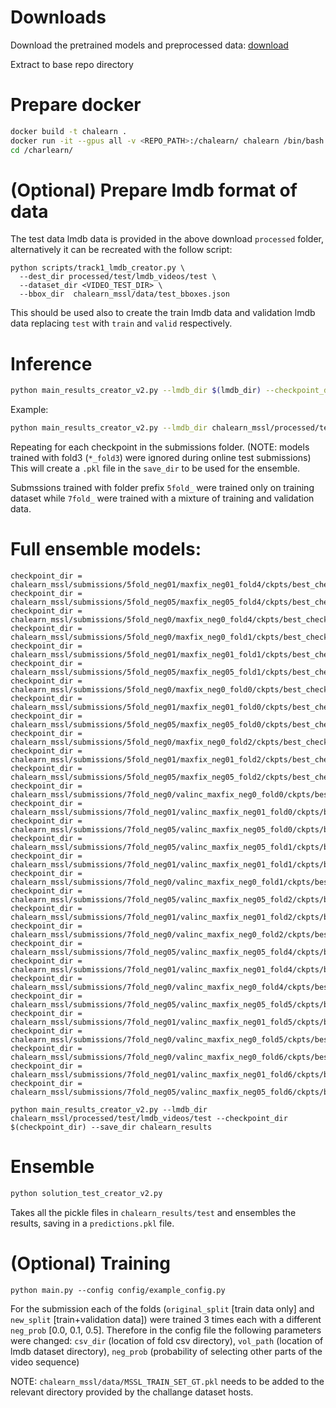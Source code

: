

# Downloads


Download the pretrained models and preprocessed data: [download](https://drive.google.com/file/d/1FN0t3H5bAB6fL8lsjNPonSsr_fUanHR4/view?usp=sharing)

Extract to base repo directory


# Prepare docker

```bash
docker build -t chalearn .
docker run -it --gpus all -v <REPO_PATH>:/chalearn/ chalearn /bin/bash
cd /charlearn/
```

# (Optional) Prepare lmdb format of data

The test data lmdb data is provided in the above download `processed` folder, alternatively it can be recreated with the follow script:

```
python scripts/track1_lmdb_creator.py \
  --dest_dir processed/test/lmdb_videos/test \
  --dataset_dir <VIDEO_TEST_DIR> \
  --bbox_dir  chalearn_mssl/data/test_bboxes.json
```
This should be used also to create the train lmdb data and validation lmdb data replacing `test` with `train` and `valid` respectively.


# Inference

```bash
python main_results_creator_v2.py --lmdb_dir $(lmdb_dir) --checkpoint_dir $(checkpoint_dir) --save_dir $(save_dir)
```

Example:
```bash
python main_results_creator_v2.py --lmdb_dir chalearn_mssl/processed/test/lmdb_videos/test --checkpoint_dir chalearn_mssl/submissions/7fold_neg0/valinc_maxfix_neg0_fold0/ckpts/best_checkpoint_80_0.2793.pt --save_dir chalearn_results
```

Repeating for each checkpoint in the submissions folder. (NOTE: models trained with fold3 (`*_fold3`) were ignored during online test submissions)
This will create a `.pkl` file in the `save_dir` to be used for the ensemble.

Submssions trained with folder prefix `5fold_` were trained only on training dataset while `7fold_` were trained with a mixture of training and validation data.


# Full ensemble models:
```
checkpoint_dir = chalearn_mssl/submissions/5fold_neg01/maxfix_neg01_fold4/ckpts/best_checkpoint_155_0.4848.pt
checkpoint_dir = chalearn_mssl/submissions/5fold_neg05/maxfix_neg05_fold4/ckpts/best_checkpoint_180_0.4932.pt
checkpoint_dir = chalearn_mssl/submissions/5fold_neg0/maxfix_neg0_fold4/ckpts/best_checkpoint_120_0.3233.pt
checkpoint_dir = chalearn_mssl/submissions/5fold_neg0/maxfix_neg0_fold1/ckpts/best_checkpoint_145_0.3379.pt
checkpoint_dir = chalearn_mssl/submissions/5fold_neg01/maxfix_neg01_fold1/ckpts/best_checkpoint_125_0.4596.pt
checkpoint_dir = chalearn_mssl/submissions/5fold_neg05/maxfix_neg05_fold1/ckpts/best_checkpoint_140_0.4892.pt
checkpoint_dir = chalearn_mssl/submissions/5fold_neg0/maxfix_neg0_fold0/ckpts/best_checkpoint_125_0.2309.pt
checkpoint_dir = chalearn_mssl/submissions/5fold_neg01/maxfix_neg01_fold0/ckpts/best_checkpoint_190_0.3855.pt
checkpoint_dir = chalearn_mssl/submissions/5fold_neg05/maxfix_neg05_fold0/ckpts/best_checkpoint_160_0.4257.pt
checkpoint_dir = chalearn_mssl/submissions/5fold_neg0/maxfix_neg0_fold2/ckpts/best_checkpoint_110_0.3898.pt
checkpoint_dir = chalearn_mssl/submissions/5fold_neg01/maxfix_neg01_fold2/ckpts/best_checkpoint_120_0.5180.pt
checkpoint_dir = chalearn_mssl/submissions/5fold_neg05/maxfix_neg05_fold2/ckpts/best_checkpoint_65_0.5259.pt
checkpoint_dir = chalearn_mssl/submissions/7fold_neg0/valinc_maxfix_neg0_fold0/ckpts/best_checkpoint_80_0.2793.pt
checkpoint_dir = chalearn_mssl/submissions/7fold_neg01/valinc_maxfix_neg01_fold0/ckpts/best_checkpoint_165_0.4602.pt
checkpoint_dir = chalearn_mssl/submissions/7fold_neg05/valinc_maxfix_neg05_fold0/ckpts/best_checkpoint_145_0.4727.pt
checkpoint_dir = chalearn_mssl/submissions/7fold_neg05/valinc_maxfix_neg05_fold1/ckpts/best_checkpoint_55_0.5041.pt
checkpoint_dir = chalearn_mssl/submissions/7fold_neg01/valinc_maxfix_neg01_fold1/ckpts/best_checkpoint_185_0.5075.pt
checkpoint_dir = chalearn_mssl/submissions/7fold_neg0/valinc_maxfix_neg0_fold1/ckpts/best_checkpoint_165_0.3156.pt
checkpoint_dir = chalearn_mssl/submissions/7fold_neg05/valinc_maxfix_neg05_fold2/ckpts/best_checkpoint_140_0.6750.pt
checkpoint_dir = chalearn_mssl/submissions/7fold_neg01/valinc_maxfix_neg01_fold2/ckpts/best_checkpoint_140_0.6392.pt
checkpoint_dir = chalearn_mssl/submissions/7fold_neg0/valinc_maxfix_neg0_fold2/ckpts/best_checkpoint_125_0.4336.pt
checkpoint_dir = chalearn_mssl/submissions/7fold_neg05/valinc_maxfix_neg05_fold4/ckpts/best_checkpoint_160_0.5983.pt
checkpoint_dir = chalearn_mssl/submissions/7fold_neg01/valinc_maxfix_neg01_fold4/ckpts/best_checkpoint_200_0.5447.pt
checkpoint_dir = chalearn_mssl/submissions/7fold_neg0/valinc_maxfix_neg0_fold4/ckpts/best_checkpoint_100_0.3466.pt
checkpoint_dir = chalearn_mssl/submissions/7fold_neg05/valinc_maxfix_neg05_fold5/ckpts/best_checkpoint_110_0.5096.pt
checkpoint_dir = chalearn_mssl/submissions/7fold_neg01/valinc_maxfix_neg01_fold5/ckpts/best_checkpoint_95_0.4951.pt
checkpoint_dir = chalearn_mssl/submissions/7fold_neg0/valinc_maxfix_neg0_fold5/ckpts/best_checkpoint_105_0.2947.pt
checkpoint_dir = chalearn_mssl/submissions/7fold_neg0/valinc_maxfix_neg0_fold6/ckpts/best_checkpoint_90_0.3334.pt
checkpoint_dir = chalearn_mssl/submissions/7fold_neg01/valinc_maxfix_neg01_fold6/ckpts/best_checkpoint_185_0.5421.pt
checkpoint_dir = chalearn_mssl/submissions/7fold_neg05/valinc_maxfix_neg05_fold6/ckpts/best_checkpoint_90_0.5404.pt

python main_results_creator_v2.py --lmdb_dir chalearn_mssl/processed/test/lmdb_videos/test --checkpoint_dir $(checkpoint_dir) --save_dir chalearn_results
```



# Ensemble

```python
python solution_test_creator_v2.py
```

Takes all the pickle files in `chalearn_results/test` and ensembles the results, saving in a `predictions.pkl` file.




# (Optional) Training

```
python main.py --config config/example_config.py
```

For the submission each of the folds (`original_split` [train data only] and `new_split` [train+validation data]) were trained 3 times each with a different `neg_prob` [0.0, 0.1, 0.5].
Therefore in the config file the following parameters were changed:
`csv_dir` (location of fold csv directory), `vol_path` (location of lmdb dataset directory), `neg_prob` (probability of selecting other parts of the video sequence)

NOTE: `chalearn_mssl/data/MSSL_TRAIN_SET_GT.pkl` needs to be added to the relevant directory provided by the challange dataset hosts.
